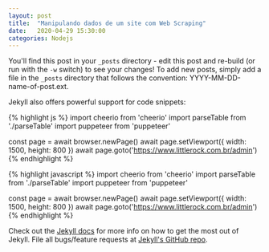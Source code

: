 ```yaml
---
layout: post
title:  "Manipulando dados de um site com Web Scraping"
date:   2020-04-29 15:30:00
categories: Nodejs
---
```


You'll find this post in your `_posts` directory - edit this post and re-build (or run with the `-w` switch) to see your changes!
To add new posts, simply add a file in the `_posts` directory that follows the convention: YYYY-MM-DD-name-of-post.ext.

Jekyll also offers powerful support for code snippets:

{% highlight js %}
import cheerio from 'cheerio'
import parseTable from './parseTable'
import puppeteer from 'puppeteer'

  const page = await browser.newPage()
  await page.setViewport({ width: 1500, height: 800 })
  await page.goto('https://www.littlerock.com.br/admin')
{% endhighlight %}

{% highlight javascript %}
import cheerio from 'cheerio'
import parseTable from './parseTable'
import puppeteer from 'puppeteer'

  const page = await browser.newPage()
  await page.setViewport({ width: 1500, height: 800 })
  await page.goto('https://www.littlerock.com.br/admin')
{% endhighlight %}

Check out the [Jekyll docs][jekyll] for more info on how to get the most out of Jekyll. File all bugs/feature requests at [Jekyll's GitHub repo][jekyll-gh].

[jekyll-gh]: https://github.com/mojombo/jekyll
[jekyll]:    http://jekyllrb.com
